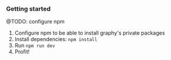 ### Getting started

@TODO: configure npm
1. Configure npm to be able to install graphy's private packages
2. Install dependencies: `npm install`
2. Run `npm run dev`
4. Profit!